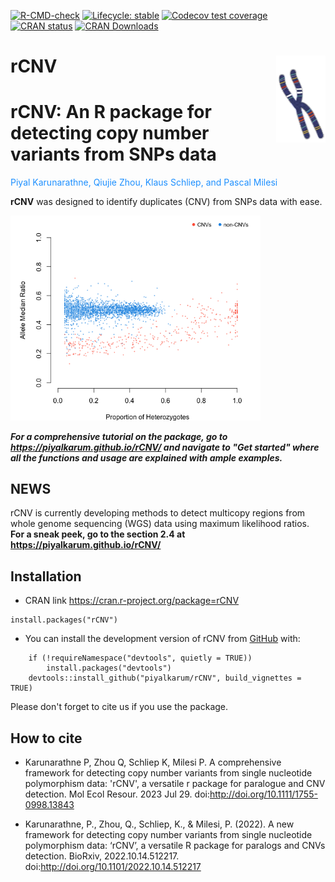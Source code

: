 <!-- badges: start -->

[![R-CMD-check](https://github.com/piyalkarum/rCNV/workflows/R-CMD-check/badge.svg)](https://github.com/piyalkarum/rCNV/actions)
[![Lifecycle:
stable](https://img.shields.io/badge/lifecycle-stable-brightgreen.svg)](https://lifecycle.r-lib.org/articles/stages.html#stable)
[![Codecov test
coverage](https://codecov.io/gh/piyalkarum/rCNV/branch/master/graph/badge.svg)](https://app.codecov.io/gh/piyalkarum/rCNV?branch=master)
[![CRAN
status](https://www.r-pkg.org/badges/version/rCNV)](https://CRAN.R-project.org/package=rCNV)
[![CRAN
Downloads](https://cranlogs.r-pkg.org/badges/rCNV)](https://cran.r-project.org/package=rCNV)
<!-- badges: end -->

# rCNV <img src='man/figures/logo.png' align='right' height='139' />

# rCNV: An R package for detecting copy number variants from SNPs data

<span style="color: dodgerblue;">Piyal Karunarathne, Qiujie Zhou, Klaus Schliep, and
Pascal Milesi</span>

**rCNV** was designed to identify duplicates (CNV) from SNPs data with
ease.

<img src="vignettes/dup.plot.parrotfish.png" width="400" />

***For a comprehensive tutorial on the package, go to
<https://piyalkarum.github.io/rCNV/> and navigate to "Get started" where
all the functions and usage are explained with ample examples.***

## NEWS 
rCNV is currently developing methods to detect multicopy regions from whole genome sequencing (WGS) data using maximum likelihood ratios. 
**For a sneak peek, go to the section 2.4 at <https://piyalkarum.github.io/rCNV/>**

## Installation

-   CRAN link <https://cran.r-project.org/package=rCNV>

<!-- -->

    install.packages("rCNV")

-   You can install the development version of rCNV from
    [GitHub](https://github.com/) with:

<!-- -->

        if (!requireNamespace("devtools", quietly = TRUE)) 
            install.packages("devtools") 
        devtools::install_github("piyalkarum/rCNV", build_vignettes = TRUE)

Please don't forget to cite us if you use the package.

## How to cite

-   Karunarathne P, Zhou Q, Schliep K, Milesi P. A comprehensive framework for detecting copy number variants from single nucleotide polymorphism data: 'rCNV', a versatile r package for paralogue and CNV detection. Mol Ecol Resour. 2023 Jul 29. doi:<http://doi.org/10.1111/1755-0998.13843>

-   Karunarathne, P., Zhou, Q., Schliep, K., & Milesi, P. (2022). A new framework for detecting copy number variants from single nucleotide polymorphism data: ‘rCNV’, a versatile R package for paralogs and CNVs detection. BioRxiv, 2022.10.14.512217. doi:<http://doi.org/10.1101/2022.10.14.512217>

